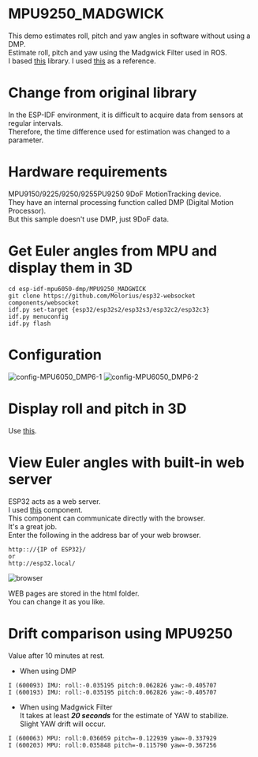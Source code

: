 # MPU9250_MADGWICK
This demo estimates roll, pitch and yaw angles in software without using a DMP.   
Estimate roll, pitch and yaw using the Madgwick Filter used in ROS.   
I based [this](https://github.com/arduino-libraries/MadgwickAHRS) library.
I used [this](https://github.com/arduino-libraries/MadgwickAHRS/blob/master/examples/Visualize101/Visualize101.ino) as a reference.   

# Change from original library
In the ESP-IDF environment, it is difficult to acquire data from sensors at regular intervals.   
Therefore, the time difference used for estimation was changed to a parameter.   

# Hardware requirements
MPU9150/9225/9250/9255PU9250 9DoF MotionTracking device.   
They have an internal processing function called DMP (Digital Motion Processor).   
But this sample doesn't use DMP, just 9DoF data.   

# Get Euler angles from MPU and display them in 3D
```
cd esp-idf-mpu6050-dmp/MPU9250_MADGWICK
git clone https://github.com/Molorius/esp32-websocket components/websocket
idf.py set-target {esp32/esp32s2/esp32s3/esp32c2/esp32c3}
idf.py menuconfig
idf.py flash
```

# Configuration

![config-MPU6050_DMP6-1](https://user-images.githubusercontent.com/6020549/224453334-ad69a635-0767-4d94-8193-c11160b10eb7.jpg)
![config-MPU6050_DMP6-2](https://user-images.githubusercontent.com/6020549/224453337-8529aa7f-76dd-4b70-9bff-a43888973534.jpg)

# Display roll and pitch in 3D
Use [this](https://github.com/thecountoftuscany/PyTeapot-Quaternion-Euler-cube-rotation).   

# View Euler angles with built-in web server   
ESP32 acts as a web server.   
I used [this](https://github.com/Molorius/esp32-websocket) component.   
This component can communicate directly with the browser.   
It's a great job.   
Enter the following in the address bar of your web browser.   
```
http:://{IP of ESP32}/
or
http://esp32.local/
```

![browser](https://user-images.githubusercontent.com/6020549/226087870-f06e17b6-44f4-4889-a179-0bb6b2723386.JPG)

WEB pages are stored in the html folder.   
You can change it as you like.   

# Drift comparison using MPU9250
Value after 10 minutes at rest.   
- When using DMP   
```
I (600093) IMU: roll:-0.035195 pitch:0.062826 yaw:-0.405707
I (600193) IMU: roll:-0.035195 pitch:0.062826 yaw:-0.405707
```

- When using Madgwick Filter   
It takes at least ___20 seconds___ for the estimate of YAW to stabilize.   
Slight YAW drift will occur.   
```
I (600063) MPU: roll:0.036059 pitch=-0.122939 yaw=-0.337929
I (600203) MPU: roll:0.035848 pitch=-0.115790 yaw=-0.367256
```
